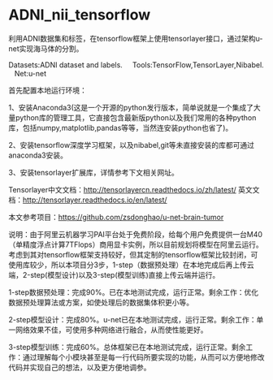 # ADNI_nii_tensorflow
利用ADNI数据集和标签，在tensorflow框架上使用tensorlayer接口，通过架构u-net实现海马体的分割。

Datasets:ADNI dataset and labels.     Tools:TensorFlow,TensorLayer,Nibabel.    Net:u-net 

首先配置本地运行环境：

1、安装Anaconda3(这是一个开源的python发行版本，简单说就是一个集成了大量python库的管理工具，它直接包含最新版python以及我们常用的各种python库，包括numpy,matplotlib,pandas等等，当然连安装python也省了)。

2、安装tensorflow深度学习框架，以及nibabel,git等未直接安装的库都可通过anaconda3安装。

3、安装tensorlayer扩展库，详情参考下文相关网址。

Tensorlayer中文文档：http://tensorlayercn.readthedocs.io/zh/latest/  英文文档：http://tensorlayer.readthedocs.io/en/latest/

本文参考项目：https://github.com/zsdonghao/u-net-brain-tumor

说明：由于阿里云机器学习PAI平台处于免费阶段，给每个用户免费提供一台M40（单精度浮点计算7TFlops）商用显卡实例，所以目前规划将模型在阿里云运行。考虑到其对tensorflow框架支持较好，但其定制的tensorflow框架比较封闭，可使用库较少，所以本项目分3步，1-step（数据预处理）在本地完成后再上传云端，2-step(模型设计)以及3-step(模型训练)直接上传云端并运行。

1-step数据预处理：完成90%。已在本地测试完成，运行正常。剩余工作：优化数据预处理算法或方案，如使处理后的数据集体积更小等。

2-step模型设计：完成80%。u-net已在本地测试完成，运行正常。剩余工作：单一网络效果不佳，可使用多种网络进行融合，从而使性能更好。

3-step模型训练：完成60%。总体框架已在本地测试完成，运行正常。剩余工作：通过理解每个小模块甚至是每一行代码所要实现的功能，从而可以方便地修改代码并实现自己的想法，以及更方便地调参。
